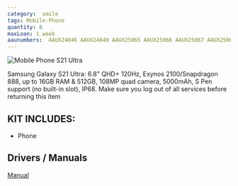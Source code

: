 ```yaml
---
category:  smile
tags: Mobile-Phone
quantity: 8
maxLoan: 1 week
aaunumbers:  AAUX24046 AAUX24049 AAUX25065 AAUX25066 AAUX25067 AAUX25068 AAUX25069 AAUX25070
---
```

![Mobile Phone S21 Ultra](https://fdn2.gsmarena.com/vv/pics/samsung/samsung-galaxy-s21-ultra-5g-2.jpg)

Samsung Galaxy S21 Ultra: 6.8" QHD+ 120Hz, Exynos 2100/Snapdragon 888, up to 16GB RAM & 512GB, 108MP quad camera, 5000mAh, S Pen support (no built-in slot), IP68.  Make sure you log out of all services before returning this item
## KIT INCLUDES:
-  Phone

## Drivers / Manuals
[Manual](https://www.samsung.com/dk/support/model/SM-G998BZNHEUB/)



